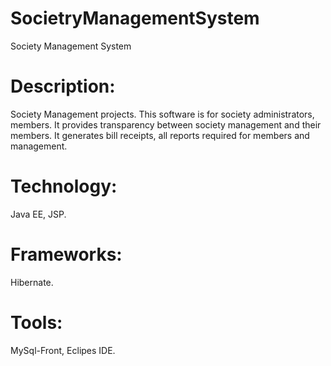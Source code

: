 # SocietryManagementSystem
Society Management System
# Description:
Society Management projects. This software is for society administrators, members.
It provides transparency between society management and their members. 
It generates bill receipts, all reports required for members and management.
# Technology: 
Java EE, JSP.
# Frameworks:
Hibernate.
# Tools: 
MySql-Front, Eclipes IDE.
